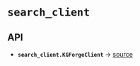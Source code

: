 # `search_client`

## API
- **`search_client.KGForgeClient`** → [source](vscode://file//home/paul/KGForge/src/search_client/client.py:10:1)
